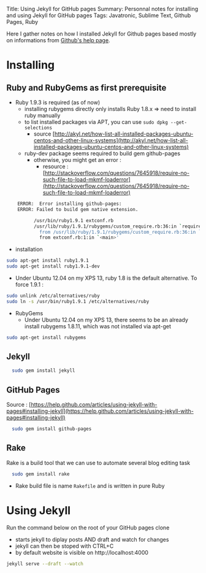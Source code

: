 Title: Using Jekyll for GitHub pages
Summary: Personnal notes for installing and using Jekyll for GitHub pages
Tags: Javatronic, Sublime Text, Github Pages, Ruby

Here I gather notes on how I installed Jekyll for Github pages based mostly on informations from [Github's help page](https://help.github.com/articles/using-jekyll-with-pages).


# Installing

## Ruby and RubyGems as first prerequisite

* Ruby 1.9.3 is required (as of now)
  + installing rubygems directly only installs Ruby 1.8.x => need to install ruby manually
  + to list installed packages via APT, you can use `sudo dpkg --get-selections`
    - source [http://akyl.net/how-list-all-installed-packages-ubuntu-centos-and-other-linux-systems](http://akyl.net/how-list-all-installed-packages-ubuntu-centos-and-other-linux-systems)
  + ruby-dev package seems required to build gem github-pages
    - otherwise, you might get an error :
      + resource : [http://stackoverflow.com/questions/7645918/require-no-such-file-to-load-mkmf-loaderror](http://stackoverflow.com/questions/7645918/require-no-such-file-to-load-mkmf-loaderror)

```sh
    ERROR:  Error installing github-pages:
    ERROR: Failed to build gem native extension.

          /usr/bin/ruby1.9.1 extconf.rb
          /usr/lib/ruby/1.9.1/rubygems/custom_require.rb:36:in `require': cannot load such file -- mkmf (LoadError)
            from /usr/lib/ruby/1.9.1/rubygems/custom_require.rb:36:in `require'
            from extconf.rb:1:in `<main>'
```

  + installation

```sh
sudo apt-get install ruby1.9.1
sudo apt-get install ruby1.9.1-dev
```

* Under Ubuntu 12.04 on my XPS 13, ruby 1.8 is the default alternative. To force 1.9.1 :

```sh
sudo unlink /etc/alternatives/ruby
sudo ln -s /usr/bin/ruby1.9.1 /etc/alternatives/ruby
```

* RubyGems
  + Under Ubuntu 12.04 on my XPS 13, there seems to be an already install rubygems 1.8.11, which was not installed via apt-get 

```sh
sudo apt-get install rubygems
```

## Jekyll

```sh
  sudo gem install jekyll
```

## GitHub Pages

Source : [https://help.github.com/articles/using-jekyll-with-pages#installing-jekyll](https://help.github.com/articles/using-jekyll-with-pages#installing-jekyll)

```sh
  sudo gem install github-pages
```

## Rake

Rake is a build tool that we can use to automate several blog editing task

```sh
  sudo gem install rake
```

  + Rake build file is name `Rakefile` and is written in pure Ruby

# Using Jekyll

Run the command below on the root of your GitHub pages clone

* starts jekyll to diplay posts AND draft and watch for changes
* jekyll can then be stoped with CTRL+C
* by default website is visible on http://localhost:4000

```sh
jekyll serve --draft --watch
```

